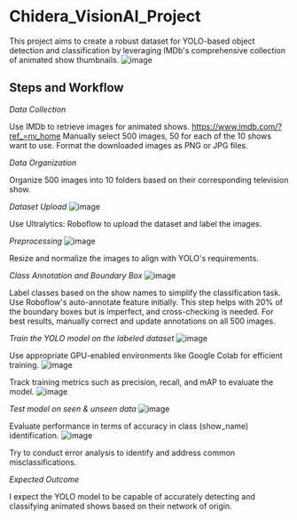 # Chidera_VisionAI_Project

This project aims to create a robust dataset for YOLO-based object detection and classification by leveraging IMDb's comprehensive collection of animated show thumbnails.
![image](https://github.com/user-attachments/assets/a08cc709-edab-4b0e-a179-9c62b4adfe9d)


## Steps and Workflow
*Data Collection*

Use IMDb to retrieve images for animated shows. https://www.imdb.com/?ref_=nv_home
Manually select 500 images, 50 for each of the 10 shows want to use.
Format the downloaded images as PNG or JPG files.

*Data Organization*

Organize 500 images into 10 folders based on their corresponding television show.

*Dataset Upload*
![image](https://github.com/user-attachments/assets/35e9ffcd-7886-4f8f-b8bd-ac1b4c33ebf5)

Use Ultralytics: Roboflow to upload the dataset and label the images.

*Preprocessing*
![image](https://github.com/user-attachments/assets/82527819-0fc7-41ed-b3b1-1dce965556e2)

Resize and normalize the images to align with YOLO's requirements.

*Class Annotation and Boundary Box*
![image](https://github.com/user-attachments/assets/8702e395-1777-4943-9e51-f8d8695952ab)

Label classes based on the show names to simplify the classification task.
Use Roboflow's auto-annotate feature initially. 
This step helps with 20% of the boundary boxes but is imperfect, and cross-checking is needed.
For best results, manually correct and update annotations on all 500 images.

*Train the YOLO model on the labeled dataset*
![image](https://github.com/user-attachments/assets/7f791997-ba48-4b6b-aa63-88bf96a63d8b)

Use appropriate GPU-enabled environments like Google Colab for efficient training.
![image](https://github.com/user-attachments/assets/4d08f06b-e200-449d-b60a-f31dd3be53d4)

Track training metrics such as precision, recall, and mAP to evaluate the model.
![image](https://github.com/user-attachments/assets/70675beb-b3b2-4701-9c6f-bcba3013943f)

*Test model on seen & unseen data*
![image](https://github.com/user-attachments/assets/2872b9fd-95da-4f4d-824e-60ecfd377521)

Evaluate performance in terms of accuracy in class (show_name) identification.
![image](https://github.com/user-attachments/assets/b00a11c0-3627-42ed-af9e-b316bdd1facd)

Try to conduct error analysis to identify and address common misclassifications.

*Expected Outcome*

I expect the YOLO model to be capable of accurately detecting and classifying animated shows based on their network of origin.

